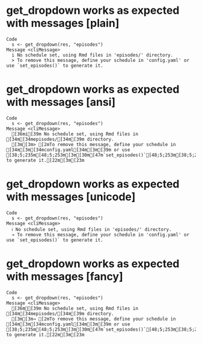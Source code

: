 # get_dropdown works as expected with messages [plain]

    Code
      s <- get_dropdown(res, "episodes")
    Message <cliMessage>
      i No schedule set, using Rmd files in 'episodes/' directory.
      > To remove this message, define your schedule in 'config.yaml' or use `set_episodes()` to generate it.

# get_dropdown works as expected with messages [ansi]

    Code
      s <- get_dropdown(res, "episodes")
    Message <cliMessage>
      [36mi[39m No schedule set, using Rmd files in [34m[34mepisodes/[34m[39m directory.
      [3m[3m> [2mTo remove this message, define your schedule in [34m[3m[34mconfig.yaml[34m[3m[39m or use [38;5;235m[48;5;253m[3m[30m[47m`set_episodes()`[48;5;253m[38;5;235m[3m[49m[39m to generate it.[22m[3m[23m

# get_dropdown works as expected with messages [unicode]

    Code
      s <- get_dropdown(res, "episodes")
    Message <cliMessage>
      ℹ No schedule set, using Rmd files in 'episodes/' directory.
      → To remove this message, define your schedule in 'config.yaml' or use `set_episodes()` to generate it.

# get_dropdown works as expected with messages [fancy]

    Code
      s <- get_dropdown(res, "episodes")
    Message <cliMessage>
      [36mℹ[39m No schedule set, using Rmd files in [34m[34mepisodes/[34m[39m directory.
      [3m[3m→ [2mTo remove this message, define your schedule in [34m[3m[34mconfig.yaml[34m[3m[39m or use [38;5;235m[48;5;253m[3m[30m[47m`set_episodes()`[48;5;253m[38;5;235m[3m[49m[39m to generate it.[22m[3m[23m

